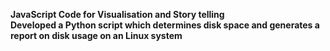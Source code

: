 <b> JavaScript Code for Visualisation and Story telling</b><br>
<b>Developed a Python script which determines disk space and generates a report on disk usage on an Linux system</b>
<br>



